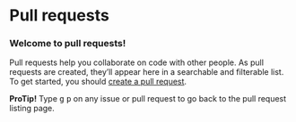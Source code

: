 # Pull requests

### Welcome to pull requests!

Pull requests help you collaborate on code with other people. As pull requests are created, they’ll appear here in a searchable and filterable list. To get started, you should [create a pull request](.gitbook/assets/compare).

**ProTip!** Type <kbd>g</kbd> <kbd>p</kbd> on any issue or pull request to go back to the pull request listing page.
